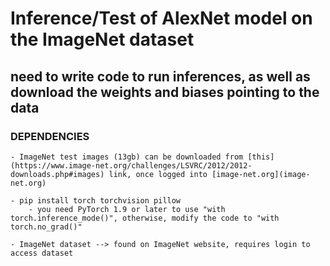 # Inference/Test of AlexNet model on the ImageNet dataset

## need to write code to run inferences, as well as download the weights and biases pointing to the data

### DEPENDENCIES

    - ImageNet test images (13gb) can be downloaded from [this](https://www.image-net.org/challenges/LSVRC/2012/2012-downloads.php#images) link, once logged into [image-net.org](image-net.org)

    - pip install torch torchvision pillow
        - you need PyTorch 1.9 or later to use "with torch.inference_mode()", otherwise, modify the code to "with torch.no_grad()"

    - ImageNet dataset --> found on ImageNet website, requires login to access dataset
